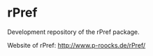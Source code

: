 rPref
=====

Development repository of the rPref package.

Website of rPref: http://www.p-roocks.de/rPref/

